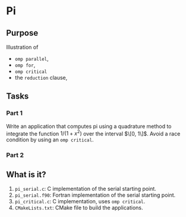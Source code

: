 # Pi

## Purpose

Illustration of
* `omp parallel`,
* `omp for`,
* `omp critical`
* the `reduction` clause,


## Tasks

### Part 1

Write an application that computes pi using a quadrature method to integrate
the function $1/(1 + x^2)$ over the interval $\[0, 1\]$.  Avoid a race condition
by using an `omp critical`.

### Part 2



## What is it?

1. `pi_serial.c`: C implementation of the serial starting point.
1. `pi_serial.f90`: Fortran implementation of the serial starting point.
1. `pi_critical.c`: C implementation, uses `omp critical`.
1. `CMakeLists.txt`: CMake file to build the applications.
